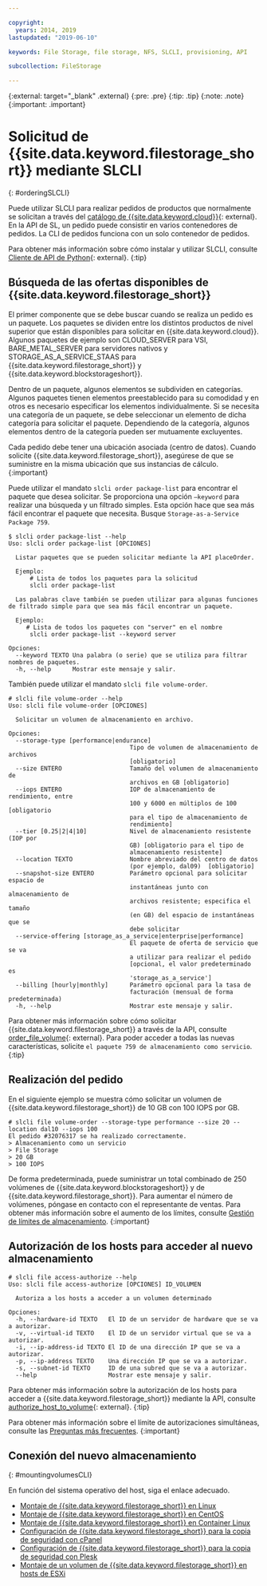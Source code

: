 ```yaml
---

copyright:
  years: 2014, 2019
lastupdated: "2019-06-10"

keywords: File Storage, file storage, NFS, SLCLI, provisioning, API

subcollection: FileStorage

---
```

{:external: target="_blank" .external}
{:pre: .pre}
{:tip: .tip}
{:note: .note}
{:important: .important}

# Solicitud de {{site.data.keyword.filestorage_short}} mediante SLCLI
{: #orderingSLCLI}

Puede utilizar SLCLI para realizar pedidos de productos que normalmente se solicitan a través del [catálogo de {{site.data.keyword.cloud}}](https://{DomainName}/catalog){: external}. En la API de SL, un pedido puede consistir en varios contenedores de pedidos. La CLI de pedidos funciona con un solo contenedor de pedidos.

Para obtener más información sobre cómo instalar y utilizar SLCLI, consulte [Cliente de API de Python](https://softlayer-python.readthedocs.io/en/latest/cli/){: external}.
{:tip}

## Búsqueda de las ofertas disponibles de {{site.data.keyword.filestorage_short}}

El primer componente que se debe buscar cuando se realiza un pedido es un paquete. Los paquetes se dividen entre los distintos productos de nivel superior que están disponibles para solicitar en {{site.data.keyword.cloud}}. Algunos paquetes de ejemplo son CLOUD_SERVER para VSI, BARE_METAL_SERVER para servidores nativos y STORAGE_AS_A_SERVICE_STAAS para {{site.data.keyword.filestorage_short}} y {{site.data.keyword.blockstorageshort}}.

Dentro de un paquete, algunos elementos se subdividen en categorías. Algunos paquetes tienen elementos preestablecido para su comodidad y en otros es necesario especificar los elementos individualmente. Si se necesita una categoría de un paquete, se debe seleccionar un elemento de dicha categoría para solicitar el paquete. Dependiendo de la categoría, algunos elementos dentro de la categoría pueden ser mutuamente excluyentes.

Cada pedido debe tener una ubicación asociada (centro de datos). Cuando solicite {{site.data.keyword.filestorage_short}}, asegúrese de que se suministre en la misma ubicación que sus instancias de cálculo.
{:important}

Puede utilizar el mandato `slcli order package-list` para encontrar el paquete que desea solicitar. Se proporciona una opción `–keyword` para realizar una búsqueda y un filtrado simples. Esta opción hace que sea más fácil encontrar el paquete que necesita. Busque `Storage-as-a-Service Package 759`.

```
$ slcli order package-list --help
Uso: slcli order package-list [OPCIONES]

  Listar paquetes que se pueden solicitar mediante la API placeOrder.

  Ejemplo:
      # Lista de todos los paquetes para la solicitud
      slcli order package-list

  Las palabras clave también se pueden utilizar para algunas funciones de filtrado simple para que sea más fácil encontrar un paquete.

  Ejemplo:
     # Lista de todos los paquetes con "server" en el nombre
      slcli order package-list --keyword server

Opciones:
  --keyword TEXTO Una palabra (o serie) que se utiliza para filtrar nombres de paquetes.
  -h, --help      Mostrar este mensaje y salir.
```

También puede utilizar el mandato `slcli file volume-order`.

```
# slcli file volume-order --help
Uso: slcli file volume-order [OPCIONES]

  Solicitar un volumen de almacenamiento en archivo.

Opciones:
  --storage-type [performance|endurance]
                                  Tipo de volumen de almacenamiento de archivos
                                  [obligatorio]
  --size ENTERO                   Tamaño del volumen de almacenamiento de
                                  archivos en GB [obligatorio]
  --iops ENTERO                   IOP de almacenamiento de rendimiento, entre
                                  100 y 6000 en múltiplos de 100 [obligatorio
                                  para el tipo de almacenamiento de
                                  rendimiento]
  --tier [0.25|2|4|10]            Nivel de almacenamiento resistente (IOP por
                                  GB) [obligatorio para el tipo de
                                  almacenamiento resistente]
  --location TEXTO                Nombre abreviado del centro de datos
                                  (por ejemplo, dal09)  [obligatorio]
  --snapshot-size ENTERO          Parámetro opcional para solicitar espacio de
                                  instantáneas junto con almacenamiento de
                                  archivos resistente; especifica el tamaño
                                  (en GB) del espacio de instantáneas que se
                                  debe solicitar
  --service-offering [storage_as_a_service|enterprise|performance]
                                  El paquete de oferta de servicio que se va
                                  a utilizar para realizar el pedido
                                  [opcional, el valor predeterminado es
                                  'storage_as_a_service']
  --billing [hourly|monthly]      Parámetro opcional para la tasa de
                                  facturación (mensual de forma predeterminada)
  -h, --help                      Mostrar este mensaje y salir.
```

Para obtener más información sobre cómo solicitar {{site.data.keyword.filestorage_short}} a través de la API, consulte [order_file_volume](https://softlayer-python.readthedocs.io/en/latest/api/managers/file/#SoftLayer.managers.file.FileStorageManager.order_file_volume){: external}.
Para poder acceder a todas las nuevas características, solicite `el paquete 759 de almacenamiento como servicio`.
{:tip}


## Realización del pedido

En el siguiente ejemplo se muestra cómo solicitar un volumen de {{site.data.keyword.filestorage_short}} de 10 GB con 100 IOPS por GB.

```
# slcli file volume-order --storage-type performance --size 20 --location dal10 --iops 100
El pedido #32076317 se ha realizado correctamente.
> Almacenamiento como un servicio
> File Storage
> 20 GB
> 100 IOPS
```

De forma predeterminada, puede suministrar un total combinado de 250 volúmenes de {{site.data.keyword.blockstorageshort}} y de {{site.data.keyword.filestorage_short}}. Para aumentar el número de volúmenes, póngase en contacto con el representante de ventas. Para obtener más información sobre el aumento de los límites, consulte [Gestión de límites de almacenamiento](/docs/infrastructure/FileStorage?topic=FileStorage-managinglimits).
{:important}

## Autorización de los hosts para acceder al nuevo almacenamiento

```
# slcli file access-authorize --help
Uso: slcli file access-authorize [OPCIONES] ID_VOLUMEN

  Autoriza a los hosts a acceder a un volumen determinado

Opciones:
  -h, --hardware-id TEXTO   El ID de un servidor de hardware que se va a autorizar.
  -v, --virtual-id TEXTO    El ID de un servidor virtual que se va a autorizar.
  -i, --ip-address-id TEXTO El ID de una dirección IP que se va a autorizar.
  -p, --ip-address TEXTO    Una dirección IP que se va a autorizar.
  -s, --subnet-id TEXTO     ID de una subred que se va a autorizar.
  --help                    Mostrar este mensaje y salir.
```

Para obtener más información sobre la autorización de los hosts para acceder a {{site.data.keyword.filestorage_short}} mediante la API, consulte [authorize_host_to_volume](https://softlayer-python.readthedocs.io/en/latest/api/managers/file/#SoftLayer.managers.file.FileStorageManager.authorize_host_to_volume){: external}.
{:tip}

Para obtener más información sobre el límite de autorizaciones simultáneas, consulte las [Preguntas más frecuentes](/docs/infrastructure/FileStorage?topic=file-storage-faqs).
{:important}

## Conexión del nuevo almacenamiento
{: #mountingvolumesCLI}

En función del sistema operativo del host, siga el enlace adecuado.
- [Montaje de {{site.data.keyword.filestorage_short}} en Linux](/docs/infrastructure/FileStorage?topic=FileStorage-mountingLinux)
- [Montaje de {{site.data.keyword.filestorage_short}} en CentOS](/docs/infrastructure/FileStorage?topic=FileStorage-mountingCentOS)
- [Montaje de {{site.data.keyword.filestorage_short}} en Container Linux](/docs/infrastructure/FileStorage?topic=FileStorage-mountingCoreOS)
- [Configuración de {{site.data.keyword.filestorage_short}} para la copia de seguridad con cPanel](/docs/infrastructure/FileStorage?topic=FileStorage-cPanelBackups)
- [Configuración de {{site.data.keyword.filestorage_short}} para la copia de seguridad con Plesk](/docs/infrastructure/FileStorage?topic=FileStorage-PleskBackup)
- [Montaje de un volumen de {{site.data.keyword.filestorage_short}} en hosts de ESXi](/docs/infrastructure/FileStorage?topic=FileStorage-architectureguide)
